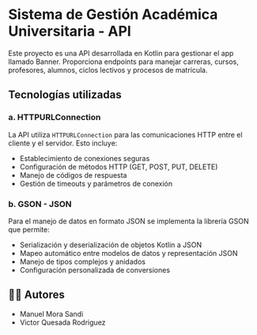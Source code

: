 # Sistema de Gestión Académica Universitaria - API

Este proyecto es una API desarrollada en Kotlin para gestionar el app llamado Banner. Proporciona endpoints para manejar carreras, cursos, profesores, alumnos, ciclos lectivos y procesos de matrícula.


## Tecnologías utilizadas

### a. HTTPURLConnection
La API utiliza `HTTPURLConnection` para las comunicaciones HTTP entre el cliente y el servidor. Esto incluye:

- Establecimiento de conexiones seguras
- Configuración de métodos HTTP (GET, POST, PUT, DELETE)
- Manejo de códigos de respuesta
- Gestión de timeouts y parámetros de conexión

### b. GSON - JSON
Para el manejo de datos en formato JSON se implementa la librería GSON que permite:

- Serialización y deserialización de objetos Kotlin a JSON
- Mapeo automático entre modelos de datos y representación JSON
- Manejo de tipos complejos y anidados
- Configuración personalizada de conversiones

## 👨‍💻 Autores

- Manuel Mora Sandi
- Victor Quesada Rodriguez
